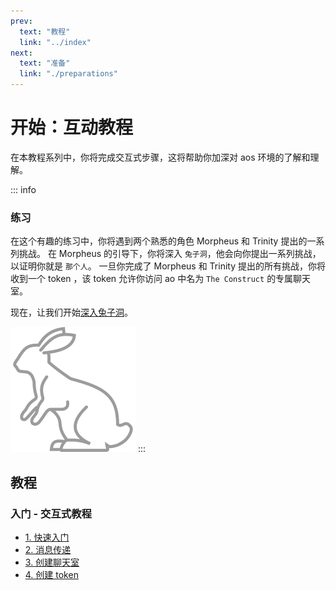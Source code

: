 ```yaml
---
prev:
  text: "教程"
  link: "../index"
next:
  text: "准备"
  link: "./preparations"
---
```


# 开始：互动教程

在本教程系列中，你将完成交互式步骤，这将帮助你加深对 aos 环境的了解和理解。

::: info

### 练习

在这个有趣的练习中，你将遇到两个熟悉的角色 Morpheus 和 Trinity 提出的一系列挑战。 在 Morpheus 的引导下，你将深入 `兔子洞`，他会向你提出一系列挑战，以证明你就是 `那个人`。 一旦你完成了 Morpheus 和 Trinity 提出的所有挑战，你将收到一个 token ，该 token 允许你访问 ao 中名为 `The Construct` 的专属聊天室。

现在，让我们开始[深入兔子洞](./preparations)。

![白兔](./white_rabbit_outline.svg)
:::

## 教程

### 入门 - 交互式教程

- [1. 快速入门](preparations)
- [2. 消息传递](messaging)
- [3. 创建聊天室](chatroom)
- [4. 创建 token ](token)
